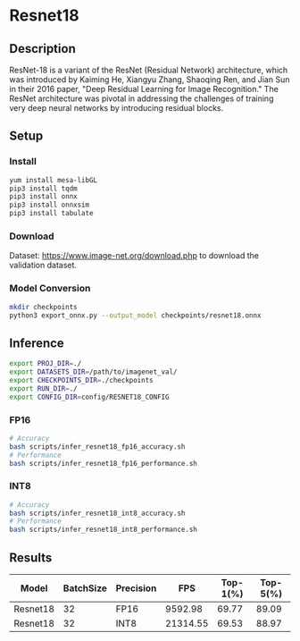 # Resnet18

## Description
ResNet-18 is a variant of the ResNet (Residual Network) architecture, which was introduced by Kaiming He, Xiangyu Zhang, Shaoqing Ren, and Jian Sun in their 2016 paper, "Deep Residual Learning for Image Recognition." The ResNet architecture was pivotal in addressing the challenges of training very deep neural networks by introducing residual blocks.

## Setup

### Install
```bash
yum install mesa-libGL
pip3 install tqdm
pip3 install onnx
pip3 install onnxsim
pip3 install tabulate
```

### Download
Dataset: <https://www.image-net.org/download.php> to download the validation dataset.

### Model Conversion
```bash
mkdir checkpoints
python3 export_onnx.py --output_model checkpoints/resnet18.onnx
```

## Inference
```bash
export PROJ_DIR=./
export DATASETS_DIR=/path/to/imagenet_val/
export CHECKPOINTS_DIR=./checkpoints
export RUN_DIR=./
export CONFIG_DIR=config/RESNET18_CONFIG
```
### FP16

```bash
# Accuracy
bash scripts/infer_resnet18_fp16_accuracy.sh
# Performance
bash scripts/infer_resnet18_fp16_performance.sh
```

### INT8

```bash
# Accuracy
bash scripts/infer_resnet18_int8_accuracy.sh
# Performance
bash scripts/infer_resnet18_int8_performance.sh
```

## Results 
Model    |BatchSize  |Precision |FPS       |Top-1(%)  |Top-5(%)
---------|-----------|----------|----------|----------|--------
Resnet18 |    32     |   FP16   | 9592.98  |  69.77   | 89.09
Resnet18 |    32     |   INT8   | 21314.55 |  69.53   | 88.97

